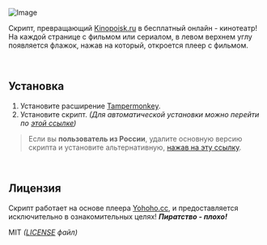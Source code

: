 ![Image](https://raw.githubusercontent.com/Kirlovon/Kinopoisk-Watch/master/image.png)

Скрипт, превращающий [Kinopoisk.ru](https://www.kinopoisk.ru/) в бесплатный онлайн - кинотеатр! На каждой странице с фильмом или сериалом, в левом верхнем углу появляется флажок, нажав на который, откроется плеер с фильмом.

<br>

## Установка

1. Установите расширение [Tampermonkey](https://www.tampermonkey.net/).
2. Установите скрипт. _(Для автоматической установки можно перейти по [этой ссылке](https://github.com/Kirlovon/Kinopoisk-Watch/raw/master/kinopoisk-watch.user.js))_

> Если вы **пользователь из России**, удалите основную версию скрипта и установите альтернативную, [нажав на эту ссылку](https://github.com/Kirlovon/Kinopoisk-Watch/raw/master/kinopoisk-watch-alternative.user.js).

<br>

## Лицензия

Скрипт работает на основе плеера [Yohoho.cc](https://yohoho.cc/), и предоставляется исключительно в ознакомительных целях!
**_Пиратство - плохо!_**

MIT _([LICENSE](https://github.com/Kirlovon/Kinopoisk-Watch/blob/master/LICENSE) файл)_
